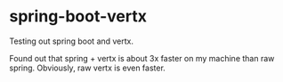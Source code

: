 # spring-boot-vertx

Testing out spring boot and vertx.

Found out that spring + vertx is about 3x faster on my machine than raw spring. Obviously, raw vertx is even faster.
